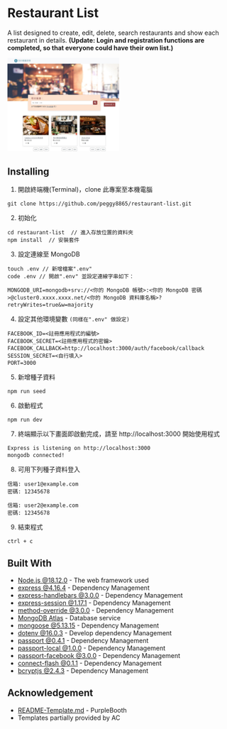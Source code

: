 # Restaurant List

A list designed to create, edit, delete, search restaurants and show each restaurant in details.
**(Update: Login and registration functions are completed, so that everyone could have their own list.)**

<img src="./public/image/snapshot.jpg" width="50%">

## Installing

1. 開啟終端機(Terminal)，clone 此專案至本機電腦
```
git clone https://github.com/peggy8865/restaurant-list.git
```

2. 初始化
```
cd restaurant-list  // 進入存放位置的資料夾
npm install  // 安裝套件
```

3. 設定連線至 MongoDB
```
touch .env // 新增檔案".env"
code .env // 開啟".env" 並設定連線字串如下：
```
```
MONGODB_URI=mongodb+srv://<你的 MongoDB 帳號>:<你的 MongoDB 密碼>@cluster0.xxxx.xxxx.net/<你的 MongoDB 資料庫名稱>?retryWrites=true&w=majority
```

4. 設定其他環境變數 `(同樣在".env" 做設定)`
```
FACEBOOK_ID=<註冊應用程式的編號>
FACEBOOK_SECRET=<註冊應用程式的密鑰>
FACEBOOK_CALLBACK=http://localhost:3000/auth/facebook/callback
SESSION_SECRET=<自行填入>
PORT=3000
```

5. 新增種子資料
```
npm run seed
```

6. 啟動程式
```
npm run dev
```

7. 終端顯示以下畫面即啟動完成，請至 http://localhost:3000 開始使用程式
```
Express is listening on http://localhost:3000
mongodb connected!
```

8. 可用下列種子資料登入
```
信箱: user1@example.com
密碼: 12345678
```
```
信箱: user2@example.com
密碼: 12345678
```

9. 結束程式
```
ctrl + c
```

## Built With

* [Node.js @18.12.0](https://nodejs.org/en/) - The web framework used
* [express @4.16.4](https://www.npmjs.com/package/express) - Dependency Management
* [express-handlebars @3.0.0](https://www.npmjs.com/package/express-handlebars) - Dependency Management
* [express-session @1.17.1](https://www.npmjs.com/package/express-session) - Dependency Management
* [method-override @3.0.0](https://www.npmjs.com/package/method-override) - Dependency Management
* [MongoDB Atlas](https://www.mongodb.com/atlas/database) - Database service
* [mongoose @5.13.15](https://www.npmjs.com/package/mongoose) - Dependency Management
* [dotenv @16.0.3](https://www.npmjs.com/package/dotenv) - Develop dependency Management
* [passport @0.4.1](https://www.npmjs.com/package/passport) - Dependency Management
* [passport-local @1.0.0](https://www.npmjs.com/package/passport-local) - Dependency Management
* [passport-facebook @3.0.0](https://www.npmjs.com/package/passport-facebook) - Dependency Management
* [connect-flash @0.1.1](https://www.npmjs.com/package/connect-flash) - Dependency Management
* [bcryptjs @2.4.3](https://www.npmjs.com/package/bcryptjs) - Dependency Management

## Acknowledgement

* [README-Template.md](https://gist.github.com/PurpleBooth/109311bb0361f32d87a2) - PurpleBooth
* Templates partially provided by AC